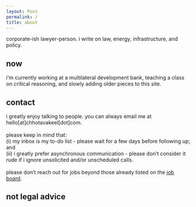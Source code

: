 ```yaml
---
layout: Post
permalink: /
title: about
---
```

corporate-ish lawyer-person. i write on law, energy, infrastructure, and policy.
<h2>now</h2>
i'm currently working at a multilateral development bank, teaching a class on critical reasoning, and slowly adding older pieces to this site.
<h2>contact</h2>
i greatly enjoy talking to people. you can always email me at hello[at]chhotavakeel[dot]com. <br><br> 
please keep in mind that:<br>
(i) my inbox is my to-do list - please wait for a few days before following up; and <br>
(ii) i greatly prefer asynchronous communication - please don’t consider it rude if i ignore unsolicited and/or unscheduled calls. <br><br>
please don’t reach out for jobs beyond those already listed on the <a href="job-board">job board</a>.
<h2>not legal advice </h2>
